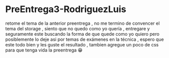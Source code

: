 # PreEntrega3-RodriguezLuis

retome el tema de la anterior preentrega , no me termino de convencer el tema del storage , siento que no quedo como yo quería , entregare y seguramente este buscando la forma de que quede como yo quiero pero posiblemente lo deje asi por temas de exámenes en la técnica , espero que este todo bien y les guste el resultado , tambien agregue un poco de css para que tenga vida la preentrega 😁